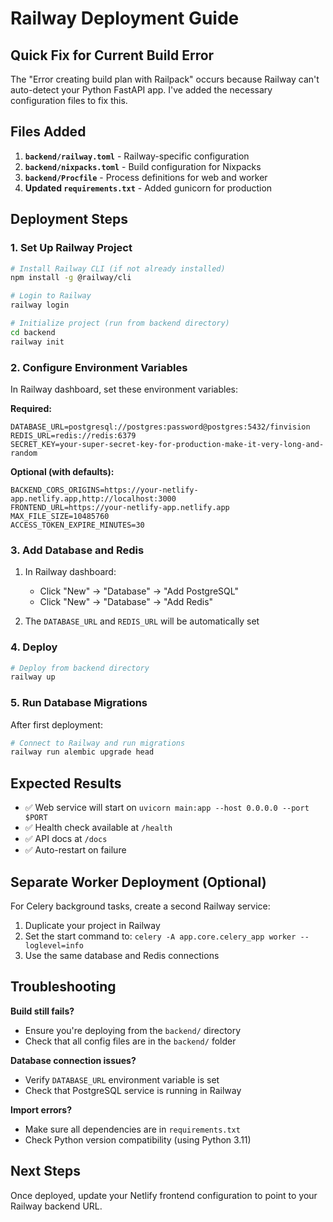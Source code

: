 # Railway Deployment Guide

## Quick Fix for Current Build Error

The "Error creating build plan with Railpack" occurs because Railway can't auto-detect your Python FastAPI app. I've added the necessary configuration files to fix this.

## Files Added

1. **`backend/railway.toml`** - Railway-specific configuration
2. **`backend/nixpacks.toml`** - Build configuration for Nixpacks
3. **`backend/Procfile`** - Process definitions for web and worker
4. **Updated `requirements.txt`** - Added gunicorn for production

## Deployment Steps

### 1. Set Up Railway Project

```bash
# Install Railway CLI (if not already installed)
npm install -g @railway/cli

# Login to Railway
railway login

# Initialize project (run from backend directory)
cd backend
railway init
```

### 2. Configure Environment Variables

In Railway dashboard, set these environment variables:

**Required:**
```
DATABASE_URL=postgresql://postgres:password@postgres:5432/finvision
REDIS_URL=redis://redis:6379
SECRET_KEY=your-super-secret-key-for-production-make-it-very-long-and-random
```

**Optional (with defaults):**
```
BACKEND_CORS_ORIGINS=https://your-netlify-app.netlify.app,http://localhost:3000
FRONTEND_URL=https://your-netlify-app.netlify.app
MAX_FILE_SIZE=10485760
ACCESS_TOKEN_EXPIRE_MINUTES=30
```

### 3. Add Database and Redis

1. In Railway dashboard:
   - Click "New" → "Database" → "Add PostgreSQL"
   - Click "New" → "Database" → "Add Redis"

2. The `DATABASE_URL` and `REDIS_URL` will be automatically set

### 4. Deploy

```bash
# Deploy from backend directory
railway up
```

### 5. Run Database Migrations

After first deployment:

```bash
# Connect to Railway and run migrations
railway run alembic upgrade head
```

## Expected Results

- ✅ Web service will start on `uvicorn main:app --host 0.0.0.0 --port $PORT`
- ✅ Health check available at `/health`
- ✅ API docs at `/docs`
- ✅ Auto-restart on failure

## Separate Worker Deployment (Optional)

For Celery background tasks, create a second Railway service:

1. Duplicate your project in Railway
2. Set the start command to: `celery -A app.core.celery_app worker --loglevel=info`
3. Use the same database and Redis connections

## Troubleshooting

**Build still fails?**
- Ensure you're deploying from the `backend/` directory
- Check that all config files are in the `backend/` folder

**Database connection issues?**
- Verify `DATABASE_URL` environment variable is set
- Check that PostgreSQL service is running in Railway

**Import errors?**
- Make sure all dependencies are in `requirements.txt`
- Check Python version compatibility (using Python 3.11)

## Next Steps

Once deployed, update your Netlify frontend configuration to point to your Railway backend URL. 